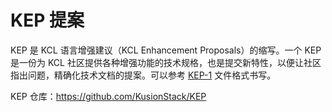 # KEP 提案

KEP 是 KCL 语言增强建议（KCL Enhancement Proposals）的缩写。一个 KEP 是一份为 KCL 社区提供各种增强功能的技术规格，也是提交新特性，以便让社区指出问题，精确化技术文档的提案。可以参考 [KEP-1](https://github.com/KusionStack/KEP/blob/main/keps/KEP-0001.md) 文件格式书写。

KEP 仓库：https://github.com/KusionStack/KEP
